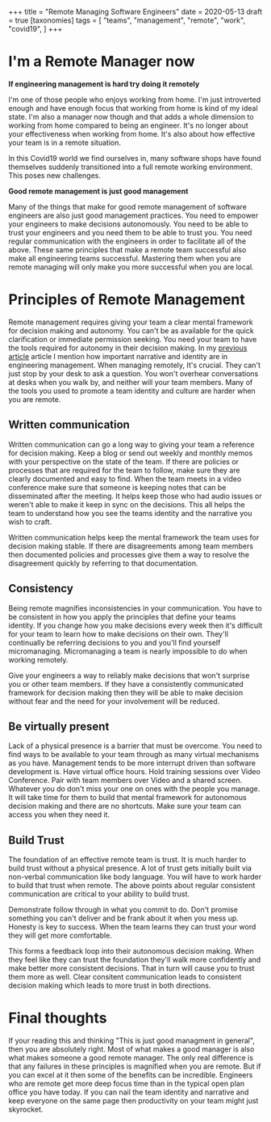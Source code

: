 +++
title = "Remote Managing Software Engineers"
date = 2020-05-13
draft = true
[taxonomies]
tags = [
    "teams",
    "management",
    "remote",
    "work",
    "covid19",
]
+++

# I'm a Remote Manager now

**If engineering management is hard try doing it remotely**

I'm one of those people who enjoys working from home. I'm just introverted
enough and have enough focus that working from home is kind of my ideal state.
I'm also a manager now though and that adds a whole dimension to working from
home compared to being an engineer. It's no longer about your effectiveness
when working from home. It's also about how effective your team is in a remote
situation.

In this Covid19 world we find ourselves in, many software shops have found
themselves suddenly transitioned into a full remote working environment. This
poses new challenges.

**Good remote management is just good management**

Many of the things that make for good remote management of software engineers
are also just good management practices. You need to empower your engineers to
make decisions autonomously. You need to be able to trust your engineers and
you need them to be able to trust you. You need regular communication with the
engineers in order to facilitate all of the above. These same principles that
make a remote team successful also make all engineering teams successful.
Mastering them when you are remote managing will only make you more successful
when you are local.

# Principles of Remote Management

Remote management requires giving your team a clear mental framework for
decision making and autonomy. You can't be as available for the quick
clarification or immediate permission seeking. You need your team to have the
tools required for autonomy in their decision making. In my [previous
article](@/engineering-managment-is-hard.md) article I mention how important
narrative and identity are in engineering management. When managing remotely,
It's crucial. They can't just stop by your desk to ask a question. You won't
overhear conversations at desks when you walk by, and neither will your team
members. Many of the tools you used to promote a team identity and culture are
harder when you are remote.

## Written communication

Written communication can go a long way to giving your team a reference for
decision making. Keep a blog or send out weekly and monthly memos with your
perspective on the state of the team. If there are policies or processes that
are required for the team to follow, make sure they are clearly documented and
easy to find. When the team meets in a video conference make sure that someone
is keeping notes that can be disseminated after the meeting. It helps keep
those who had audio issues or weren't able to make it keep in sync on the
decisions. This all helps the team to understand how you see the teams identity
and the narrative you wish to craft.

Written communication helps keep the mental framework the team uses for
decision making stable. If there are disagreements among team members then
documented policies and processes give them a way to resolve the disagreement
quickly by referring to that documentation.

## Consistency

Being remote magnifies inconsistencies in your communication. You have to be
consistent in how you apply the principles that define your teams identity. If
you change how you make decisions every week then it's difficult for your team
to learn how to make decisions on their own. They'll continually be referring
decisions to you and you'll find yourself micromanaging. Micromanaging a team
is nearly impossible to do when working remotely.

Give your engineers a way to reliably make decisions that won't surprise you or
other team members. If they have a consistently communicated framework for
decision making then they will be able to make decision without fear and the
need for your involvement will be reduced.

## Be virtually present

Lack of a physical presence is a barrier that must be overcome. You need to
find ways to be available to your team through as many virtual mechanisms as
you have. Management tends to be more interrupt driven than software
development is. Have virtual office hours. Hold training sessions over Video
Conference. Pair with team members over Video and a shared screen. Whatever you
do don't miss your one on ones with the people you manage. It will take time
for them to build that mental framework for autonomous decision making and
there are no shortcuts. Make sure your team can access you when they need it.

## Build Trust

The foundation of an effective remote team is trust. It is much harder to build
trust without a physical presence. A lot of trust gets initially built via
non-verbal communication like body language. You will have to work harder to
build that trust when remote. The above points about regular consistent
communication are critical to your ability to build trust.

Demonstrate follow through in what you commit to do. Don't promise something
you can't deliver and be frank about it when you mess up. Honesty is key to
success. When the team learns they can trust your word they will get more
comfortable.

This forms a feedback loop into their autonomous decision making. When they
feel like they can trust the foundation they'll walk more confidently and make
better more consistent decisions. That in turn will cause you to trust them
more as well. Clear consitent communication leads to consistent decision making
which leads to more trust in both directions.

# Final thoughts

If your reading this and thinking "This is just good managment in general",
then you are absolutely right. Most of what makes a good manager is also what
makes someone a good remote manager. The only real difference is that any
failures in these principles is magnified when you are remote. But if you can
excel at it then some of the benefits can be incredible. Engineers who are
remote get more deep focus time than in the typical open plan office you have
today. If you can nail the team identity and narrative and keep everyone on the
same page then productivity on your team might just skyrocket.